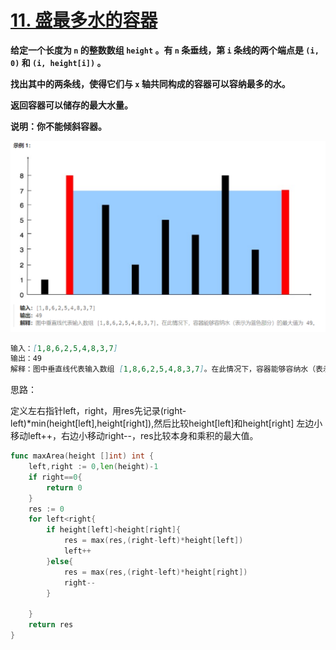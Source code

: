 # [11. 盛最多水的容器](https://leetcode.cn/problems/container-with-most-water/)





**给定一个长度为 `n` 的整数数组 `height` 。有 `n` 条垂线，第 `i` 条线的两个端点是 `(i, 0)` 和 `(i, height[i])` 。**

**找出其中的两条线，使得它们与 `x` 轴共同构成的容器可以容纳最多的水。**

**返回容器可以储存的最大水量。**

**说明：你不能倾斜容器。**



![image-20240819125135640](./11.png)

```markdown
输入：[1,8,6,2,5,4,8,3,7]
输出：49 
解释：图中垂直线代表输入数组 [1,8,6,2,5,4,8,3,7]。在此情况下，容器能够容纳水（表示为蓝色部分）的最大值为 49。
```



思路：

​	定义左右指针left，right，用res先记录(right-left)*min(height[left],height[right]),然后比较height[left]和height[right] 左边小移动left++，右边小移动right--，res比较本身和乘积的最大值。





```go
func maxArea(height []int) int {
    left,right := 0,len(height)-1
    if right==0{
        return 0
    }
    res := 0
    for left<right{
        if height[left]<height[right]{
            res = max(res,(right-left)*height[left])
            left++
        }else{
            res = max(res,(right-left)*height[right])
            right--
        }
       
    }
    return res
}
```

